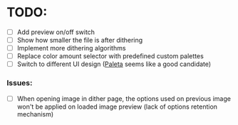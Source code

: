 # TODO:
- [ ] Add preview on/off switch
- [ ] Show how smaller the file is after dithering
- [ ] Implement more dithering algorithms
- [ ] Replace color amount selector with predefined custom palettes
- [ ] Switch to different UI design ([Paleta](https://github.com/nate-xyz/paleta) seems like a good candidate)

### Issues:
- [ ] When opening image in dither page, the options used on previous image won't be applied on loaded image preview (lack of options retention mechanism)
